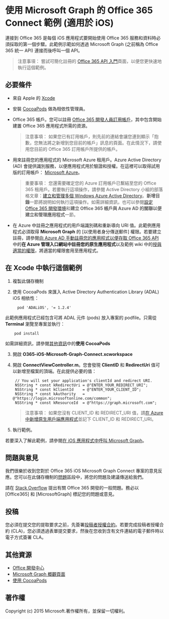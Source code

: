 # 使用 Microsoft Graph 的 Office 365 Connect 範例 (適用於 iOS)

連接到 Office 365 是每個 iOS 應用程式要開始使用 Office 365 服務和資料時必須採取的第一個步驟。此範例示範如何透過 Microsoft Graph (之前稱為 Office 365 統一 API) 連接而後呼叫一個 API。

> 注意事項： 嘗試可簡化註冊的 [Office 365 API 入門](http://dev.office.com/getting-started/office365apis?platform=option-ios#setup)頁面，以便您更快速地執行這個範例。
 
## 必要條件
* 來自 Apple 的 [Xcode](https://developer.apple.com/xcode/downloads/)
* 安裝 [CocoaPods](https://guides.cocoapods.org/using/using-cocoapods.html) 做為相依性管理員。
* Office 365 帳戶。您可以註冊 [Office 365 開發人員訂用帳戶](https://profile.microsoft.com/RegSysProfileCenter/wizardnp.aspx?wizid=14b845d0-938c-45af-b061-f798fbb4d170)，其中包含開始建置 Office 365 應用程式所需的資源。

    > 注意事項： 如果您已有訂用帳戶，則先前的連結會讓您連到顯示「抱歉，您無法將之新增到您目前的帳戶」訊息的頁面。在此情況下，請使用您目前的 Office 365 訂用帳戶所提供的帳戶。
* 用來註冊您的應用程式的 Microsoft Azure 租用戶。Azure Active Directory (AD) 會提供識別服務，以便應用程式用於驗證和授權。在這裡可以取得試用版的訂用帳戶： [Microsoft Azure](https://account.windowsazure.com/SignUp)。

     > 重要事項： 您還需要確定您的 Azure 訂用帳戶已繫結至您的 Office 365 租用戶。若要執行這項操作，請參閱 Active Directory 小組的部落格文章：[建立和管理多個 Windows Azure Active Directory](http://blogs.technet.com/b/ad/archive/2013/11/08/creating-and-managing-multiple-windows-azure-active-directories.aspx)。**新增目錄**一節將說明如何執行這項操作。如需詳細資訊，也可以參閱[設定 Office 365 開發環境](https://msdn.microsoft.com/office/office365/howto/setup-development-environment#bk_CreateAzureSubscription)和**建立 Office 365 帳戶與 Azure AD 的關聯以便建立和管理應用程式**一節。
      
* 在 Azure 中註冊之應用程式的用戶端識別碼和重新導向 URI 值。此範例應用程式必須取得 **Microsoft Graph** 的 [以使用者身分傳送郵件] 權限。若要建立註冊，請參閱[向 Azure AD 手動註冊您的應用程式以便存取 Office 365 API](https://msdn.microsoft.com/en-us/office/office365/howto/add-common-consent-manually) 中的**在 Azure 管理入口網站中註冊您的原生應用程式**以及範例 wiki 中的[授與適當的權限](https://github.com/OfficeDev/O365-iOS-Microsoft-Graph-Connect/wiki/Grant-permissions-to-the-Connect-application-in-Azure)，將適當的權限套用至應用程式。


       
## 在 Xcode 中執行這個範例

1. 複製此儲存機制
2. 使用 CocoaPods 來匯入 Active Directory Authentication Library (ADAL) iOS 相依性：
        
	     pod 'ADALiOS', '= 1.2.4'

 此範例應用程式已經包含可將 ADAL 元件 (pods) 放入專案的 podfile。只需從 **Terminal** 瀏覽至專案並執行：
        
        pod install
        
   如需詳細資訊，請參閱[其他資訊](#AdditionalResources)中的**使用 CocoaPods**
  
3. 開啟 **O365-iOS-Microsoft-Graph-Connect.xcworkspace**
4. 開啟 **ConnectViewController.m**。您會發現 **ClientID** 和 **RedirectUri** 值可以新增至檔案的頂端。在此提供必要的值：

        // You will set your application's clientId and redirect URI. 
        NSString * const kRedirectUri = @"ENTER_YOUR_REDIRECT_URI";
        NSString * const kClientId    = @"ENTER_YOUR_CLIENT_ID";
        NSString * const kAuthority   = @"https://login.microsoftonline.com/common";
        NSString * const kResourceId  = @"https://graph.microsoft.com";
    
    > 注意事項： 如果您沒有 CLIENT_ID 和 REDIRECT_URI 值，請[在 Azure 中新增原生用戶端應用程式](https://msdn.microsoft.com/zh-tw/library/azure/dn132599.aspx#BKMK_Adding)並記下 CLIENT_ID 和 REDIRECT_URI。

5. 執行範例。

若要深入了解此範例，請參閱[在 iOS 應用程式中呼叫 Microsoft Graph](https://graph.microsoft.io/en-us/docs/platform/ios)。

## 問題與意見

我們很樂於收到您對於 Office 365 iOS Microsoft Graph Connect 專案的意見反應。您可以在此儲存機制的[問題](https://github.com/OfficeDev/O365-iOS-Microsoft-Graph-Connect/issues)區段中，將您的問題及建議傳送給我們。

請在 [Stack Overflow](http://stackoverflow.com/questions/tagged/Office365+API) 提出有關 Office 365 開發的一般問題。務必以 [Office365] 和 [MicrosoftGraph] 標記您的問題或意見。

## 投稿
您必須在提交您的提取要求之前，先簽署[投稿者授權合約](https://cla.microsoft.com/)。若要完成投稿者授權合約 (CLA)，您必須透過表單提交要求，然後在您收到含有文件連結的電子郵件時以電子方式簽署 CLA。


## 其他資源

* [Office 開發中心](http://dev.office.com/)
* [Microsoft Graph 概觀頁面](https://graph.microsoft.io)
* [使用 CocoaPods](https://guides.cocoapods.org/using/using-cocoapods.html)

## 著作權
Copyright (c) 2015 Microsoft.著作權所有，並保留一切權利。
